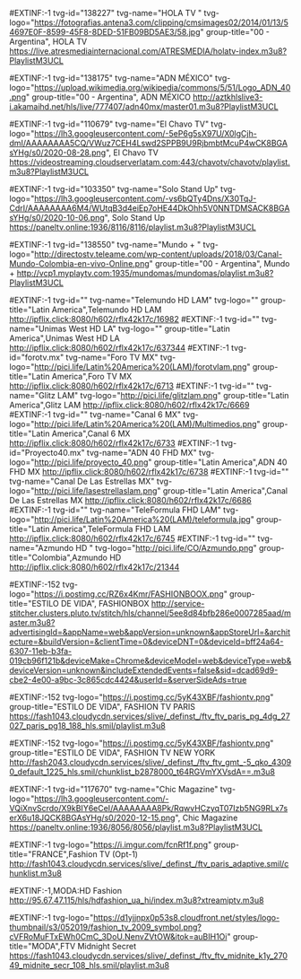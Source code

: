 #EXTINF:-1 tvg-id="138227" tvg-name="HOLA TV " tvg-logo="https://fotografias.antena3.com/clipping/cmsimages02/2014/01/13/54697E0F-8599-45F8-8DED-51FB09BD5AE3/58.jpg" group-title="00 - Argentina", HOLA TV 
https://live.atresmediainternacional.com/ATRESMEDIA/holatv-index.m3u8?PlaylistM3UCL

#EXTINF:-1 tvg-id="138175" tvg-name="ADN MÉXICO" tvg-logo="https://upload.wikimedia.org/wikipedia/commons/5/51/Logo_ADN_40.png" group-title="00 - Argentina", ADN MÉXICO
http://aztkhlslive3-i.akamaihd.net/hls/live/777407/adn40mx/master01.m3u8?PlaylistM3UCL

#EXTINF:-1 tvg-id="110679" tvg-name="El Chavo TV" tvg-logo="https://lh3.googleusercontent.com/-5eP6g5sX97U/X0lgCjh-dmI/AAAAAAAA5CQ/VWuz7CEH4Lswd2SPPB9U9RjbmbtMcuP4wCK8BGAsYHg/s0/2020-08-28.png", El Chavo TV
https://videostreaming.cloudserverlatam.com:443/chavotv/chavotv/playlist.m3u8?PlaylistM3UCL

#EXTINF:-1 tvg-id="103350" tvg-name="Solo Stand Up" tvg-logo="https://lh3.googleusercontent.com/-vs6bQTy4Dns/X30TqJ-CdrI/AAAAAAAA6M4/WUtqB3d4eiEp7oHE44DkOhh5V0NNTDMSACK8BGAsYHg/s0/2020-10-06.png", Solo Stand Up
https://paneltv.online:1936/8116/8116/playlist.m3u8?PlaylistM3UCL

#EXTINF:-1 tvg-id="138550" tvg-name="Mundo + " tvg-logo="http://directostv.teleame.com/wp-content/uploads/2018/03/Canal-Mundo-Colombia-en-vivo-Online.png" group-title="00 - Argentina", Mundo + 
http://vcp1.myplaytv.com:1935/mundomas/mundomas/playlist.m3u8?PlaylistM3UCL

#EXTINF:-1 tvg-id="" tvg-name="Telemundo HD LAM" tvg-logo="" group-title="Latin America",Telemundo HD LAM
http://ipflix.click:8080/h602/rflx42k17c/16982
#EXTINF:-1 tvg-id="" tvg-name="Unimas West HD LA" tvg-logo="" group-title="Latin America",Unimas West HD LA
http://ipflix.click:8080/h602/rflx42k17c/637344
#EXTINF:-1 tvg-id="forotv.mx" tvg-name="Foro TV MX" tvg-logo="http://pici.life/Latin%20America%20(LAM)/forotvlam.png" group-title="Latin America",Foro TV MX
http://ipflix.click:8080/h602/rflx42k17c/6713
#EXTINF:-1 tvg-id="" tvg-name="Glitz LAM" tvg-logo="http://pici.life/glitzlam.png" group-title="Latin America",Glitz LAM
http://ipflix.click:8080/h602/rflx42k17c/6669
#EXTINF:-1 tvg-id="" tvg-name="Canal 6 MX" tvg-logo="http://pici.life/Latin%20America%20(LAM)/Multimedios.png" group-title="Latin America",Canal 6 MX
http://ipflix.click:8080/h602/rflx42k17c/6733
#EXTINF:-1 tvg-id="Proyecto40.mx" tvg-name="ADN 40 FHD MX" tvg-logo="http://pici.life/proyecto_40.png" group-title="Latin America",ADN 40 FHD MX
http://ipflix.click:8080/h602/rflx42k17c/6738
#EXTINF:-1 tvg-id="" tvg-name="Canal De Las Estrellas MX" tvg-logo="http://pici.life/lasestrellaslam.png" group-title="Latin America",Canal De Las Estrellas MX
http://ipflix.click:8080/h602/rflx42k17c/6686
#EXTINF:-1 tvg-id="" tvg-name="TeleFormula FHD LAM" tvg-logo="http://pici.life/Latin%20America%20(LAM)/teleformula.jpg" group-title="Latin America",TeleFormula FHD LAM
http://ipflix.click:8080/h602/rflx42k17c/6745
#EXTINF:-1 tvg-id="" tvg-name="Azmundo HD " tvg-logo="http://pici.life/CO/Azmundo.png" group-title="Colombia",Azmundo HD 
http://ipflix.click:8080/h602/rflx42k17c/21344

#EXTINF:-152 tvg-logo="https://i.postimg.cc/RZ6x4Kmr/FASHIONBOOX.png" group-title="ESTILO DE VIDA", FASHIONBOX
http://service-stitcher.clusters.pluto.tv/stitch/hls/channel/5ee8d84bfb286e0007285aad/master.m3u8?advertisingId=&appName=web&appVersion=unknown&appStoreUrl=&architecture=&buildVersion=&clientTime=0&deviceDNT=0&deviceId=bff24a64-6307-11eb-b3fa-019cb96f121b&deviceMake=Chrome&deviceModel=web&deviceType=web&deviceVersion=unknown&includeExtendedEvents=false&sid=dcad69d9-cbe2-4e00-a9bc-3c865cdc4424&userId=&serverSideAds=true

#EXTINF:-152 tvg-logo="https://i.postimg.cc/5yK43XBF/fashiontv.png" group-title="ESTILO DE VIDA", FASHION TV PARIS
https://fash1043.cloudycdn.services/slive/_definst_/ftv_ftv_paris_pg_4dg_27027_paris_pg18_188_hls.smil/playlist.m3u8

#EXTINF:-152 tvg-logo="https://i.postimg.cc/5yK43XBF/fashiontv.png" group-title="ESTILO DE VIDA", FASHION TV NEW YORK
http://fash2043.cloudycdn.services/slive/_definst_/ftv_ftv_gmt_-5_qko_43090_default_1225_hls.smil/chunklist_b2878000_t64RGVmYXVsdA==.m3u8

#EXTINF:-1 tvg-id="117670" tvg-name="Chic Magazine" tvg-logo="https://lh3.googleusercontent.com/-VQiXnvScrdo/X9kBIY6eCeI/AAAAAAAA8Pk/RqwvHCzyqT07Izb5NG9RLx7serX6u18JQCK8BGAsYHg/s0/2020-12-15.png", Chic Magazine
https://paneltv.online:1936/8056/8056/playlist.m3u8?PlaylistM3UCL

#EXTINF:-1 tvg-logo="https://i.imgur.com/fcnRf1f.png" group-title="FRANCE",Fashion TV (Opt-1) http://fash1043.cloudycdn.services/slive/_definst_/ftv_paris_adaptive.smil/chunklist.m3u8

#EXTINF:-1,MODA:HD Fashion http://95.67.47.115/hls/hdfashion_ua_hi/index.m3u8?xtreamiptv.m3u8

#EXTINF:-1 tvg-logo="https://d1yjjnpx0p53s8.cloudfront.net/styles/logo-thumbnail/s3/052019/fashion_tv_2009_symbol.png?cVFRoMuFTxEWh0CmC_3DoU.NenvZVtOW&itok=auBIH1Oi" group-title="MODA",FTV Midnight Secret https://fash1043.cloudycdn.services/slive/_definst_/ftv_ftv_midnite_k1y_27049_midnite_secr_108_hls.smil/playlist.m3u8
